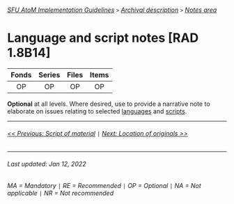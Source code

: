 ###### [SFU AtoM Implementation Guidelines](../README.md) `>` [Archival description](overview.md) `>` [Notes area](overview.md#notes-area)

# Language and script notes [RAD 1.8B14]
| Fonds 	| Series 	| Files 	| Items 	|
|:-----:	|:------:	|:-----:	|:-----:	|
|   OP    |   OP    |   OP  	|   OP  	|

**Optional** at all levels. Where desired, use to provide a narrative note to elaborate on issues relating to selected [languages](language.md) and [scripts](script-of-material.md).

---
###### [<< Previous: Script of material](script-of-material.md) `|` [Next: Location of originals >>](location-of-originals.md)
---
###### Last updated: Jan 12, 2022
###### MA = Mandatory `|` RE = Recommended `|` OP = Optional `|` NA = Not applicable `|` NR = Not recommended
